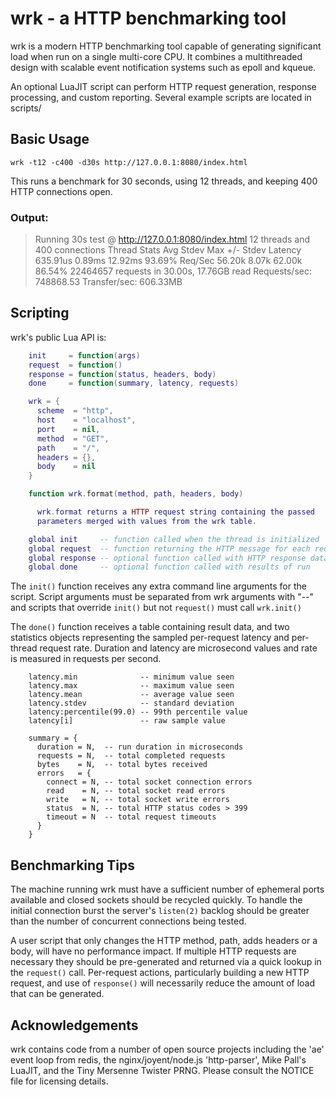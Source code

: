 # wrk - a HTTP benchmarking tool

wrk is a modern HTTP benchmarking tool capable of generating significant
load when run on a single multi-core CPU. It combines a multithreaded
design with scalable event notification systems such as epoll and kqueue.

An optional LuaJIT script can perform HTTP request generation, response
processing, and custom reporting. Several example scripts are located in
scripts/

## Basic Usage

```
wrk -t12 -c400 -d30s http://127.0.0.1:8080/index.html
```

This runs a benchmark for 30 seconds, using 12 threads, and keeping
400 HTTP connections open.

### Output:

> Running 30s test @ http://127.0.0.1:8080/index.html
>   12 threads and 400 connections
>    Thread Stats   Avg      Stdev     Max   +/- Stdev
>      Latency   635.91us    0.89ms  12.92ms   93.69%
>      Req/Sec    56.20k     8.07k   62.00k    86.54%
>    22464657 requests in 30.00s, 17.76GB read
>  Requests/sec: 748868.53
>  Transfer/sec:    606.33MB

## Scripting

wrk's public Lua API is:

```lua
    init     = function(args)
    request  = function()
    response = function(status, headers, body)
    done     = function(summary, latency, requests)

    wrk = {
      scheme  = "http",
      host    = "localhost",
      port    = nil,
      method  = "GET",
      path    = "/",
      headers = {},
      body    = nil
    }

    function wrk.format(method, path, headers, body)

      wrk.format returns a HTTP request string containing the passed
      parameters merged with values from the wrk table.

    global init     -- function called when the thread is initialized
    global request  -- function returning the HTTP message for each request
    global response -- optional function called with HTTP response data
    global done     -- optional function called with results of run

```

The `init()` function receives any extra command line arguments for the
script. Script arguments must be separated from wrk arguments with "--"
and scripts that override `init()` but not `request()` must call `wrk.init()`

The `done()` function receives a table containing result data, and two
statistics objects representing the sampled per-request latency and
per-thread request rate. Duration and latency are microsecond values
and rate is measured in requests per second.

```
    latency.min              -- minimum value seen
    latency.max              -- maximum value seen
    latency.mean             -- average value seen
    latency.stdev            -- standard deviation
    latency:percentile(99.0) -- 99th percentile value
    latency[i]               -- raw sample value

    summary = {
      duration = N,  -- run duration in microseconds
      requests = N,  -- total completed requests
      bytes    = N,  -- total bytes received
      errors   = {
        connect = N, -- total socket connection errors
        read    = N, -- total socket read errors
        write   = N, -- total socket write errors
        status  = N, -- total HTTP status codes > 399
        timeout = N  -- total request timeouts
      }
    }
```

## Benchmarking Tips

The machine running wrk must have a sufficient number of ephemeral ports
available and closed sockets should be recycled quickly. To handle the
initial connection burst the server's `listen(2)` backlog should be greater
than the number of concurrent connections being tested.

A user script that only changes the HTTP method, path, adds headers or
a body, will have no performance impact. If multiple HTTP requests are
necessary they should be pre-generated and returned via a quick lookup in
the `request()` call. Per-request actions, particularly building a new HTTP
request, and use of `response()` will necessarily reduce the amount of load
that can be generated.

## Acknowledgements

wrk contains code from a number of open source projects including the
'ae' event loop from redis, the nginx/joyent/node.js 'http-parser',
Mike Pall's LuaJIT, and the Tiny Mersenne Twister PRNG. Please consult
the NOTICE file for licensing details.
